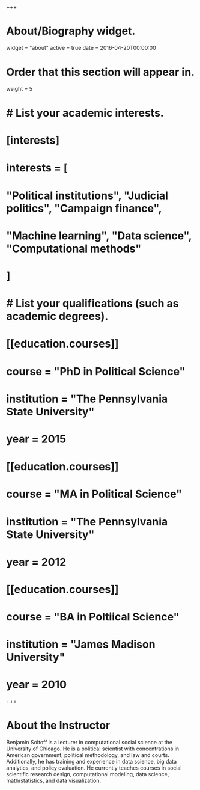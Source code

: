 +++
# About/Biography widget.
widget = "about"
active = true
date = 2016-04-20T00:00:00

# Order that this section will appear in.
weight = 5

# # List your academic interests.
# [interests]
#   interests = [
#     "Political institutions", "Judicial politics", "Campaign finance",
#     "Machine learning", "Data science", "Computational methods"
#   ]
# 
# # List your qualifications (such as academic degrees).
# [[education.courses]]
#   course = "PhD in Political Science"
#   institution = "The Pennsylvania State University"
#   year = 2015
# 
# [[education.courses]]
#   course = "MA in Political Science"
#   institution = "The Pennsylvania State University"
#   year = 2012
# 
# [[education.courses]]
#   course = "BA in Poltiical Science"
#   institution = "James Madison University"
#   year = 2010
+++

# About the Instructor

Benjamin Soltoff is a lecturer in computational social science at the University of Chicago. He is a political scientist with concentrations in American government, political methodology, and law and courts. Additionally, he has training and experience in data science, big data analytics, and policy evaluation. He currently teaches courses in social scientific research design, computational modeling, data science, math/statistics, and data visualization.
